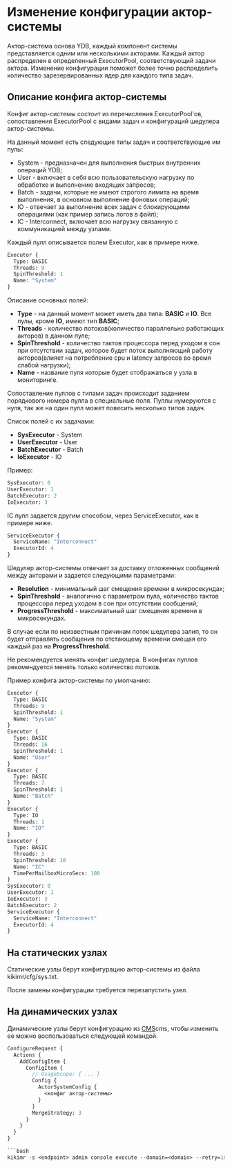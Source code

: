 
# Изменение конфигурации актор-системы

Актор-система основа YDB, каждый компонент системы представляется одним или несколькими акторами.
Каждый актор распределен в определенный ExecutorPool, соответствующий задачи актора.
Изменение конфигурации поможет более точно распределить количество зарезервированных ядер для каждого типа задач.

## Описание конфига актор-системы

Конфиг актор-системы состоит из перечисления ExecutorPool'ов, сопоставления ExecutorPool с видами задач и конфигураций шедулера актор-системы.

На данный момент есть следующие типы задач и соответствующие им пулы:

* System - предназначен для выполнения быстрых внутренних операций YDB;
* User - включает в себя всю пользовательскую нагрузку по обработке и выполнению входящих запросов;
* Batch - задачи, которые не имеют строгого лимита на время выполнения, в основном выполнение фоновых операций;
* IO - отвечает за выполнение всех задач с блокирующими операциями (как пример запись логов в файл);
* IC - Interconnect, включает всю нагрузку связанную с коммуникацией между узлами.

Каждый пулл описывается полем Executor, как в примере ниже.

```proto
Executor {
  Type: BASIC
  Threads: 9
  SpinThreshold: 1
  Name: "System"
}
```

Описание основных полей:

* **Type** - на данный момент может иметь два типа: **BASIC** и **IO**. Все пулы, кроме **IO**, имеют тип **BASIC**;
* **Threads** - количество потоков(количество параллельно работающих акторов) в данном пуле;
* **SpinThreshold** - количество тактов процессора перед уходом в сон при отсутствии задач, которое будет поток выполняющий работу акторов(влияет на потребление cpu и latency запросов во время слабой нагрузки);
* **Name** - название пуля которые будет отображаться у узла в мониторинге.

Сопоставление пуллов с типами задач происходит заданием порядкового номера пулла в специальные поля. Пуллы нумеруются с нуля, так же на один пулл может повесить несколько типов задач.

Список полей с их задачами:

* **SysExecutor** - System
* **UserExecutor** - User
* **BatchExecutor** - Batch
* **IoExecutor** - IO

Пример:

```proto
SysExecutor: 0
UserExecutor: 1
BatchExecutor: 2
IoExecutor: 3
```

IC пулл задается другим способом, через ServiceExecutor, как в примере ниже.

```proto
ServiceExecutor {
  ServiceName: "Interconnect"
  ExecutorId: 4
}
```

Шедулер актор-системы отвечает за доставку отложенных сообщений между акторами и задается следующими параметрами:

* **Resolution** - минимальный шаг смещения времени в микросекундах;
* **SpinThreshold** - аналогично с параметром пула, количество тактов процессора перед уходом в сон при отсутствии сообщений;
* **ProgressThreshold** - максимальный шаг смещения времени в микросекундах.

В случае если по неизвестным причинам поток шедулера залип, то он будет отправлять сообщения по отстающему времени смещая его каждый раз на **ProgressThreshold**.

Не рекомендуется менять конфиг шедулера. В конфигах пуллов рекомендуется менять только количество потоков.

Пример конфига актор-системы по умолчанию:

```proto
Executor {
  Type: BASIC
  Threads: 9
  SpinThreshold: 1
  Name: "System"
}
Executor {
  Type: BASIC
  Threads: 16
  SpinThreshold: 1
  Name: "User"
}
Executor {
  Type: BASIC
  Threads: 7
  SpinThreshold: 1
  Name: "Batch"
}
Executor {
  Type: IO
  Threads: 1
  Name: "IO"
}
Executor {
  Type: BASIC
  Threads: 3
  SpinThreshold: 10
  Name: "IC"
  TimePerMailboxMicroSecs: 100
}
SysExecutor: 0
UserExecutor: 1
IoExecutor: 3
BatchExecutor: 2
ServiceExecutor {
  ServiceName: "Interconnect"
  ExecutorId: 4
}
```


## На статических узлах

Статические узлы берут конфигурацию актор-системы из файла kikimr/cfg/sys.txt.

После замены конфигурации требуется перезапустить узел.

## На динамических узлах

Динамические узлы берут конфигурацию из [CMS](cms.md)cms, чтобы изменить ее можно воспользоваться следующей командой.

```proto
ConfigureRequest {
  Actions {
    AddConfigItem {
      ConfigItem {
        // UsageScope: { ... }
        Config {
          ActorSystemConfig {
            <конфиг актор-системы>
          }  
        }
        MergeStrategy: 3
      }
    }
  }
}

```bash
kikimr -s <endpoint> admin console execute --domain=<domain> --retry=10 actorsystem.txt
```
